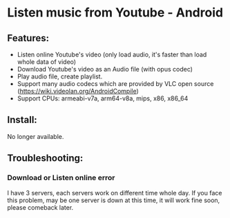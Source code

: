 # Listen music from Youtube - Android
## Features:

  - Listen online Youtube's video (only load audio, it's faster than load whole data of video)
  - Download Youtube's video as an Audio file (with opus codec)
  - Play audio file, create playlist.
  - Support many audio codecs which are provided by VLC open source (https://wiki.videolan.org/AndroidCompile)
  - Support CPUs: armeabi-v7a, arm64-v8a, mips, x86, x86_64

## Install:
  No longer available.

## Troubleshooting:
### Download or Listen online error
I have 3 servers, each servers work on different time whole day. If you face this problem, may be one server is down at this time, it will work fine soon, please comeback later.
